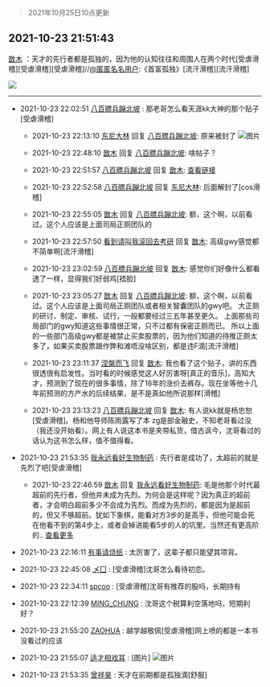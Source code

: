 > 2021年10月25日10点更新
<link rel="stylesheet" href="https://cdn.jsdelivr.net/gh/taotie6/sampleJSON@main/css/photo_show.css">
<meta name="referrer" content="no-referrer" />


 ## 2021-10-23 21:51:43 

 [㪚木](https://www.coolapk.com/feed/30901603?shareKey=MTA1NWQ0NDExMTE3NjE3NDE1OTE~) ：天才的先行者都是孤独的，因为他的认知往往和周围人在两个时代[受虐滑稽][受虐滑稽][受虐滑稽]//<a class="feed-link-uname" href="/u/匿匿名名用户">@匿匿名名用户</a>:《首富孤独》[流汗滑稽][流汗滑稽] 

<div class="album">
<img class="img-item" src="https://image.coolapk.com/feed/2021/0927/14/1081091_b4dd80d6_3078_4613@272x177.png" />
</div>

 ------- 

- 2021-10-23 22:02:51 [八百膘兵蹦北坡](uid=1105274) : 那老哥怎么看天涯kk大神的那个贴子[受虐滑稽] 

    - 2021-10-23 22:13:10 [东尼大林](uid=1612569) 回复 [八百膘兵蹦北坡](uid=1105274): 原来被封了 ![图片](https://image.coolapk.com/feed/2021/1023/22/1612569_c0e154f8_8389_4116@1080x2310.jpeg)

    - 2021-10-23 22:48:10 [㪚木](uid=1081091) 回复 [八百膘兵蹦北坡](uid=1105274): 啥帖子？ 

    - 2021-10-23 22:51:57 [八百膘兵蹦北坡](uid=1105274) 回复 [㪚木](uid=1081091): <a class="feed-link-url" href="https://bbs.tianya.cn/m/post-house-252774-1.shtml" title="https://bbs.tianya.cn/m/post-house-252774-1.shtml" target="_blank" rel="nofollow">查看链接</a> 

    - 2021-10-23 22:52:58 [八百膘兵蹦北坡](uid=1105274) 回复 [东尼大林](uid=1612569): 后面解封了[cos滑稽] 

    - 2021-10-23 22:55:05 [㪚木](uid=1081091) 回复 [八百膘兵蹦北坡](uid=1105274): 额，这个啊，以前看过。这个人应该是上面司局正厕团队的 

    - 2021-10-23 22:57:50 [看到请叫我滚回去考研](uid=3241499) 回复 [㪚木](uid=1081091): 高级gwy感觉都不简单啊[流汗滑稽] 

    - 2021-10-23 23:02:59 [八百膘兵蹦北坡](uid=1105274) 回复 [㪚木](uid=1081091): 感觉你们好像什么都看透了一样，显得我们好弱鸡[捂脸] 

    - 2021-10-23 23:05:27 [㪚木](uid=1081091) 回复 [八百膘兵蹦北坡](uid=1105274): 额，这个啊，以前看过。这个人应该是上面司局正厕团队或者相关智囊团队的gwy吧。
大正厕的研讨、制定、审核、试行，一般都要经过三五年甚至更久。
上面那些司局部门的gwy知道这些事情很正常，只不过都有保密正厕而已。
所以上面的一些部门高级gwy都是被禁止买卖股票的<!--break-->，因为他们知道的待推正厕太多了，如果买卖股票跟作弊和滩唔没啥区别，都是违F滴[流汗滑稽] 

    - 2021-10-23 23:11:37 [涅槃而飞](uid=1128897) 回复 [㪚木](uid=1081091): 我也看了这个贴子，讲的东西很透很有启发性。当时看的时候感觉这人好厉害呀[真正的音乐]，高知大才，预测到了现在的很多事情，除了16年的涨价去裤存。现在坐等他十几年前预测的方产水的后续结果，是不是真如他所说那样[滑稽] 

    - 2021-10-23 23:13:23 [八百膘兵蹦北坡](uid=1105274) 回复 [㪚木](uid=1081091): 有人说kk就是杨忠恕[受虐滑稽]。杨和他导师陈雨露写了本 zg是部金融史，不知老哥看过没（我还没开始看）。网上有人说这本书是夹带私货，借古讽今，沈哥看过的话认为这书怎么样，值不值得看。 

- 2021-10-23 21:53:35 [我永远看好生物制药](uid=3331493) : 先行者是成功了，太超前的就是先烈了吧[受虐滑稽] 

    - 2021-10-23 22:46:59 [㪚木](uid=1081091) 回复 [我永远看好生物制药](uid=3331493): 毛是他那个时代最超前的先行者，但他并未成为先烈。为何会是这样呢？因为真正的超前者，才会明白超前多少不会成为先烈。而成为先烈的，都是因为是超前的，但又不够超前。犹如下象棋，能看对方3步的是高手，但他可能会死在他看不到的第4步上，或者会掉进能看5步的人的坑里。当然还有更高阶的.. <a href="/feed/replyList?id=238720154">查看更多</a> 

- 2021-10-23 22:16:11 [有事请烧纸](uid=1802946) : 太厉害了，这辈子都只能望其项背。 

- 2021-10-23 22:45:08 [乄囗](uid=759206) : [受虐滑稽]沈哥怎么看待初恋。 

- 2021-10-23 22:34:11 [spcoo](uid=3035606) : [受虐滑稽]沈哥有推荐的股吗，长期持有 

- 2021-10-23 22:12:39 [MING_CHUNG](uid=3732308) : 沈哥这个税算利空落地吗，短期利好？ 

- 2021-10-23 21:55:20 [ZAOHUA](uid=1930793) : 越学越敬佩[受虐滑稽]网上喷的都是一本书没看过的应该 

- 2021-10-23 21:55:07 [适才相戏耳](uid=2363272) : [图片] ![图片](https://image.coolapk.com/feed/2021/1023/06/2363272_f250faae_1119_1064@2495x3322.jpeg)

- 2021-10-23 21:53:35 [曾祥昊](uid=6695078) : 天才在前期都是孤独滴[舒服] 

